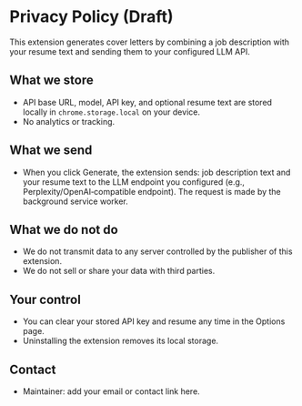 # Privacy Policy (Draft)

This extension generates cover letters by combining a job description with your resume text and sending them to your configured LLM API.

## What we store
- API base URL, model, API key, and optional resume text are stored locally in `chrome.storage.local` on your device.
- No analytics or tracking.

## What we send
- When you click Generate, the extension sends: job description text and your resume text to the LLM endpoint you configured (e.g., Perplexity/OpenAI‑compatible endpoint). The request is made by the background service worker.

## What we do not do
- We do not transmit data to any server controlled by the publisher of this extension.
- We do not sell or share your data with third parties.

## Your control
- You can clear your stored API key and resume any time in the Options page.
- Uninstalling the extension removes its local storage.

## Contact
- Maintainer: add your email or contact link here.
